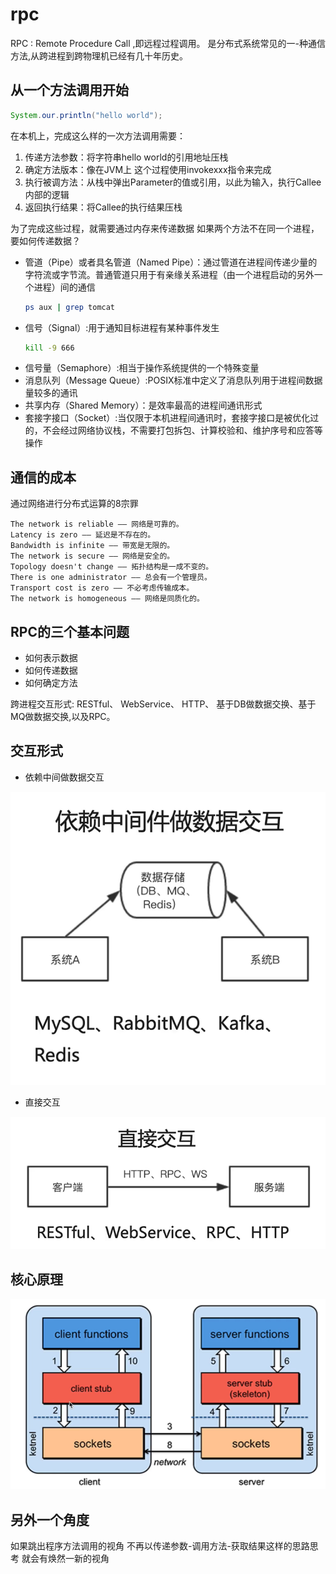 # rpc

RPC : Remote Procedure Call ,即远程过程调用。
是分布式系统常见的一-种通信方法,从跨进程到跨物理机已经有几十年历史。

## 从一个方法调用开始

```java
System.our.println("hello world");
```

在本机上，完成这么样的一次方法调用需要：

1. 传递方法参数：将字符串hello world的引用地址压栈
2. 确定方法版本：像在JVM上 这个过程使用invokexxx指令来完成
3. 执行被调方法：从栈中弹出Parameter的值或引用，以此为输入，执行Callee内部的逻辑
4. 返回执行结果：将Callee的执行结果压栈

为了完成这些过程，就需要通过内存来传递数据 如果两个方法不在同一个进程，要如何传递数据？

- 管道（Pipe）或者具名管道（Named Pipe）：通过管道在进程间传递少量的字符流或字节流。普通管道只用于有亲缘关系进程（由一个进程启动的另外一个进程）间的通信
  ```sh
  ps aux | grep tomcat
  ```
- 信号（Signal）:用于通知目标进程有某种事件发生
  ```sh
  kill -9 666
  ```
- 信号量（Semaphore）:相当于操作系统提供的一个特殊变量
- 消息队列（Message Queue）:POSIX标准中定义了消息队列用于进程间数据量较多的通讯
- 共享内存（Shared Memory）：是效率最高的进程间通讯形式
- 套接字接口（Socket）:当仅限于本机进程间通讯时，套接字接口是被优化过的，不会经过网络协议栈，不需要打包拆包、计算校验和、维护序号和应答等操作

## 通信的成本

通过网络进行分布式运算的8宗罪

```
The network is reliable —— 网络是可靠的。
Latency is zero —— 延迟是不存在的。
Bandwidth is infinite —— 带宽是无限的。
The network is secure —— 网络是安全的。
Topology doesn't change —— 拓扑结构是一成不变的。
There is one administrator —— 总会有一个管理员。
Transport cost is zero —— 不必考虑传输成本。
The network is homogeneous —— 网络是同质化的。
```

## RPC的三个基本问题

- 如何表示数据
- 如何传递数据
- 如何确定方法

跨进程交互形式: RESTful、 WebService、 HTTP、 基于DB做数据交换、基于MQ做数据交换,以及RPC。

## 交互形式

- 依赖中间做数据交互

![批注 2020-05-08 204733](/assets/批注%202020-05-08%20204733.png)

- 直接交互

![批注 2020-05-08 204746](/assets/批注%202020-05-08%20204746.png)

## 核心原理

![批注 2020-05-08 205456](/assets/批注%202020-05-08%20205456.png)

## 另外一个角度

如果跳出程序方法调用的视角 不再以传递参数-调用方法-获取结果这样的思路思考 就会有焕然一新的视角